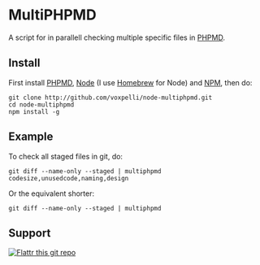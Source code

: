 MultiPHPMD
=============

A script for in parallell checking multiple specific files in [PHPMD](http://phpmd.org/).

Install
--------

First install [PHPMD](http://phpmd.org/download/index.html), [Node](http://nodejs.org/) (I use [Homebrew](http://mxcl.github.com/homebrew/) for Node) and [NPM](http://npmjs.org/), then do:

    git clone http://github.com/voxpelli/node-multiphpmd.git
    cd node-multiphpmd
    npm install -g

Example
--------

To check all staged files in git, do:

    git diff --name-only --staged | multiphpmd codesize,unusedcode,naming,design

Or the equivalent shorter:

    git diff --name-only --staged | multiphpmd

Support
--------

[![Flattr this git repo](http://api.flattr.com/button/flattr-badge-large.png)](https://flattr.com/submit/auto?user_id=voxpelli&url=https://github.com/voxpelli/node-multiphpmd&title=MultiPHPMD&language=en_GB&tags=github&category=software) 
